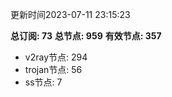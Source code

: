 更新时间2023-07-11 23:15:23

**总订阅: 73**
**总节点: 959**
**有效节点: 357**
- v2ray节点: 294
- trojan节点: 56
- ss节点: 7

